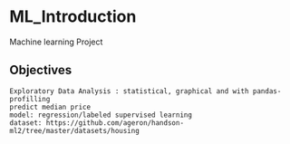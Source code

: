 # ML_Introduction
Machine learning Project 

## Objectives

    Exploratory Data Analysis : statistical, graphical and with pandas-profilling
    predict median price
    model: regression/labeled supervised learning
    dataset: https://github.com/ageron/handson-ml2/tree/master/datasets/housing
